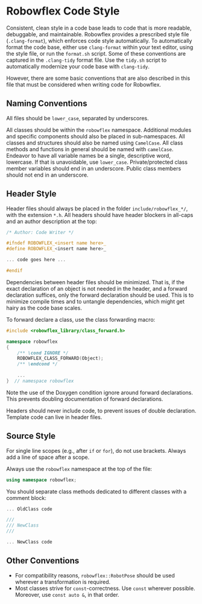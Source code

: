 # Robowflex Code Style

Consistent, clean style in a code base leads to code that is more readable, debuggable, and maintainable.
Robowflex provides a prescribed style file (`.clang-format`), which enforces code style automatically.
To automatically format the code base, either use `clang-format` within your text editor, using the style file, or run the `format.sh` script.
Some of these conventions are captured in the `.clang-tidy` format file.
Use the `tidy.sh` script to automatically modernize your code base with `clang-tidy`.

However, there are some basic conventions that are also described in this file that must be considered when writing code for Robowflex.

## Naming Conventions

All files should be `lower_case`, separated by underscores.

All classes should be within the `robowflex` namespace.
Additional modules and specific components should also be placed in sub-namespaces.
All classes and structures should also be named using `CamelCase`.
All class methods and functions in general should be named with `camelCase`.
Endeavor to have all variable names be a single, descriptive word, lowercase.
If that is unavoidable, use `lower_case`.
Private/protected class member variables should end in an underscore.
Public class members should not end in an underscore.

## Header Style

Header files should always be placed in the folder `include/robowflex_*/`, with the extension `*.h`.
All headers should have header blockers in all-caps and an author description at the top:
```cpp
/* Author: Code Writer */

#ifndef ROBOWFLEX_<insert name here>_
#define ROBOWFLEX_<insert name here>_

... code goes here ...

#endif
```

Dependencies between header files should be minimized.
That is, if the exact declaration of an object is not needed in the header, and a forward declaration suffices, only the forward declaration should be used.
This is to minimize compile times and to untangle dependencies, which might get hairy as the code base scales.

To forward declare a class, use the class forwarding macro:
```cpp
#include <robowflex_library/class_forward.h>

namespace robowflex
{
    /** \cond IGNORE */
    ROBOWFLEX_CLASS_FORWARD(Object);
    /** \endcond */
    
    ...
}  // namespace robowflex
```

Note the use of the Doxygen condition ignore around forward declarations.
This prevents doubling documentation of forward declarations.

Headers should never include code, to prevent issues of double declaration.
Template code can live in header files.

## Source Style

For single line scopes (e.g., after `if` or `for`), do not use brackets.
Always add a line of space after a scope.

Always use the `robowflex` namespace at the top of the file:
```cpp
using namespace robowflex;
```

You should separate class methods dedicated to different classes with a comment block:
```cpp
... OldClass code

///
/// NewClass
///

... NewClass code
```

## Other Conventions

- For compatibility reasons, `robowflex::RobotPose` should be used wherever a transformation is required.
- Most classes strive for `const`-correctness. Use `const` wherever possible. Moreover, use `const auto &`, in that order.

